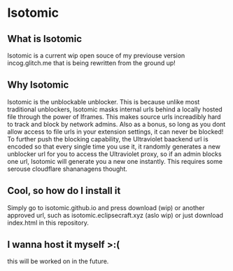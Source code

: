 # Isotomic

## What is Isotomic
Isotomic is a current wip open souce of my previouse version incog.glitch.me that is being rewritten from the ground up!

## Why Isotomic
Isotomic is the unblockable unblocker. This is because unlike most traditional unblockers, Isotomic masks internal urls behind a locally hosted file through the power of Iframes. This makes source urls increadibly hard to track and block by network admins. Also as a bonus, so long as you dont allow access to file urls in your extension settings, it can never be blocked! To further push the blocking capability, the Ultraviolet baackend url is encoded so that every single time you use it, it randomly generates a new unblocker url for you to access the Ultraviolet proxy, so if an admin blocks one url, Isotomic will generate you a new one instantly. This requires some serouse cloudflare shananagens thought.

## Cool, so how do I install it
Simply go to isotomic.github.io and press download (wip) or another approved url, such as isotomic.eclipsecraft.xyz (aslo wip) or just download index.html in this repository.

## I wanna host it myself >:(
this will be worked on in the future.
